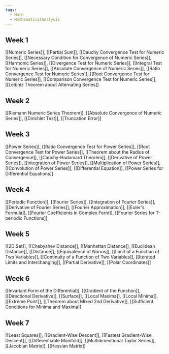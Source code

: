 ```yaml
---
tags:
  - Math
  - MathematicalAnalysis
---
```

## Week 1
[[Numeric Series]], [[Partial Sum]], [[Cauchy Convergence Test for Numeric Series]], [[Necessary Condition for Convergence of Numeric Series]], [[Harmonic Series]], [[Divergence Test for Numeric Series]], [[Integral Test for Numeric Series]], [[Absolute Convergence of Numeric Series]], [[Ratio Convergence Test for Numeric Series]], [[Root Convergence Test for Numeric Series]], [[Comparison Convergence Test for Numeric Series]], [[Leibniz Theorem about Alternating Series]]
## Week 2
[[Riemann Numeric Series Theorem]], [[Absolute Convergence of Numeric Series]], [[Dirichlet Test]], [[Truncation Error]]
## Week 3
[[Power Series]], [[Ratio Convergence Test for Power Series]], [[Root Convergence Test for Power Series]], [[Theorem about the Radius of Convergence]], [[Cauchy-Hadamard Theorem]], [[Derivative of Power Series]], [[Integration of Power Series]], [[Multiplication of Power Series]], [[Convolution of Power Series]], [[Differential Equation]], [[Power Series for Differential Equations]]
## Week 4
[[Periodic Function]], [[Fourier Series]], [[Integration of Fourier Series]], [[Derivative of Fourier Series]], [[Fourier Approximation]], [[Euler's Formula]], [[Fourier Coefficients in Complex Form]], [[Fourier Series for T-periodic Functions]]
## Week 5
[[2D Set]], [[Chebyshev Distance]], [[Manhattan Distance]], [[Euclidean Distance]], [[Distance]], [[Equivalence of Norms]], [[Limit of a Function of Two Variables]], [[Continuity of a Function of Two Variables]], [[Iterated Limits and Interchanging]], [[Partial Derivative]], [[Polar Coordinates]]
## Week 6
[[Invariant Form of the Differential]], [[Gradient of the Function]], [[Directional Derivative]], [[Surface]], [[Local Maxima]], [[Local Minima]], [[Extreme Point]], [[Theorem about Mixed 2nd Derivative]], [[Sufficient Conditions for Minima and Maxima]]
## Week 7
[[Least Squares]], [[Gradient-Wise Descent]], [[Fastest Gradient-Wise Descent]], [[Differentiable Manifold]], [[Multidimentional Taylor Series]], [[Jacobian Matrix]], [[Hessian Matrix]]
